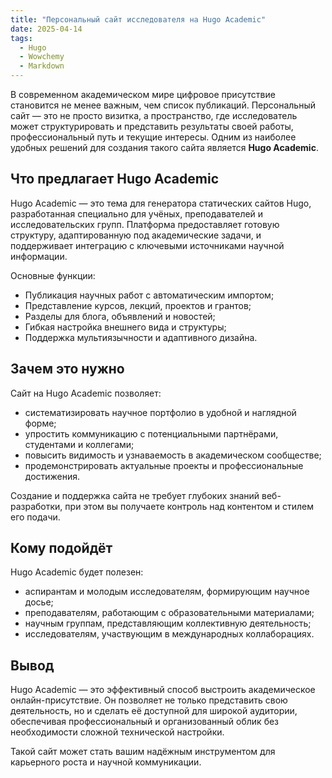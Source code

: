 ```yaml
---
title: "Персональный сайт исследователя на Hugo Academic"
date: 2025-04-14
tags:
  - Hugo
  - Wowchemy
  - Markdown
---
```


В современном академическом мире цифровое присутствие становится не менее важным, чем список публикаций. Персональный сайт — это не просто визитка, а пространство, где исследователь может структурировать и представить результаты своей работы, профессиональный путь и текущие интересы. Одним из наиболее удобных решений для создания такого сайта является **Hugo Academic**.

## Что предлагает Hugo Academic

Hugo Academic — это тема для генератора статических сайтов Hugo, разработанная специально для учёных, преподавателей и исследовательских групп. Платформа предоставляет готовую структуру, адаптированную под академические задачи, и поддерживает интеграцию с ключевыми источниками научной информации.

Основные функции:

- Публикация научных работ с автоматическим импортом;
- Представление курсов, лекций, проектов и грантов;
- Разделы для блога, объявлений и новостей;
- Гибкая настройка внешнего вида и структуры;
- Поддержка мультиязычности и адаптивного дизайна.

## Зачем это нужно

Сайт на Hugo Academic позволяет:

- систематизировать научное портфолио в удобной и наглядной форме;
- упростить коммуникацию с потенциальными партнёрами, студентами и коллегами;
- повысить видимость и узнаваемость в академическом сообществе;
- продемонстрировать актуальные проекты и профессиональные достижения.

Создание и поддержка сайта не требует глубоких знаний веб-разработки, при этом вы получаете контроль над контентом и стилем его подачи.

## Кому подойдёт

Hugo Academic будет полезен:

- аспирантам и молодым исследователям, формирующим научное досье;
- преподавателям, работающим с образовательными материалами;
- научным группам, представляющим коллективную деятельность;
- исследователям, участвующим в международных коллаборациях.

## Вывод

Hugo Academic — это эффективный способ выстроить академическое онлайн-присутствие. Он позволяет не только представить свою деятельность, но и сделать её доступной для широкой аудитории, обеспечивая профессиональный и организованный облик без необходимости сложной технической настройки.

Такой сайт может стать вашим надёжным инструментом для карьерного роста и научной коммуникации.


